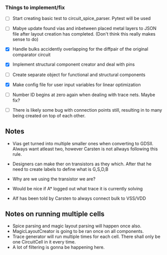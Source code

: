 ### Things to implement/fix
- [ ] Start creating basic test to circuit_spice_parser. Pytest will be used
- [ ] Mabye update found vias and inbetween placed metal layers to JSON file after layout creation has completed.
  (Don't think this really makes sense to do)
- [x] Handle bulks accidently overlapping for the diffpair of the original comparator circuit 
- [x] Implement structural component creator and deal with pins
- [ ] Create separate object for functional and structural components 
- [x] Make config file for user input variables for linear optimization
- [ ] Number ID begins at zero again when dealing with trace nets. Maybe fix?
- [ ] There is likely some bug with connection points still, resulting in to many being created on top of each other.


## Notes
- Vias get turned into multiple smaller ones when converting to GDSII. Always want atleast two, however
  Carsten is not allways following this rule.

- Designers can make ther on transistors as they which. After that he need to create labels to define what is G,S,D,B

- Why are we using the transistor we are?

- Would be nice if A* logged out what trace it is currently solving

- Alf has been told by Carsten to always connect bulk to VSS/VDD

## Notes on running multiple cells
- Spice parsing and magic layout parsing will happen once also. 
- MagicLayoutCreator is going to be ran once on all components.
- Trace generator will run multiple times for each cell. There shall only be one CircuitCell in it every time.
- A lot of filtering is gonna be happening here. 
